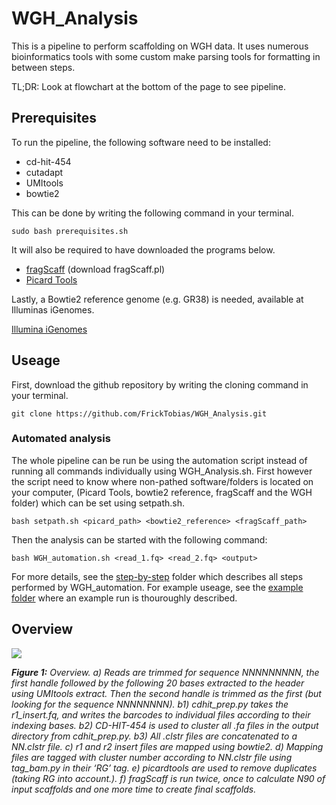 # WGH_Analysis

This is a pipeline to perform scaffolding on WGH data. It uses numerous bioinformatics tools with some custom make
parsing tools for formatting in between steps. 

TL;DR: Look at flowchart at the bottom of the page to see pipeline.

## Prerequisites

To run the pipeline, the following software need to be installed:

  - cd-hit-454
  - cutadapt
  - UMItools
  - bowtie2
  
This can be done by writing the following command in your terminal.

```
sudo bash prerequisites.sh
```

It will also be required to have downloaded the programs below. 

  - [fragScaff](https://sourceforge.net/projects/fragscaff/files/?source=navbar) (download fragScaff.pl)
  - [Picard Tools](https://github.com/broadinstitute/picard)

Lastly, a Bowtie2 reference genome (e.g. GR38) is needed, available at Illuminas iGenomes.

[Illumina iGenomes](https://support.illumina.com/sequencing/sequencing_software/igenome.html)

## Useage

First, download the github repository by writing the cloning command in your terminal.

```
git clone https://github.com/FrickTobias/WGH_Analysis.git
```

### Automated analysis
The whole pipeline can be run be using the automation script instead of running all commands individually using 
WGH_Analysis.sh. First however the script need to know where non-pathed software/folders is located on your computer, (Picard 
Tools, bowtie2 reference, fragScaff and the WGH folder) which can be set using setpath.sh.

```
bash setpath.sh <picard_path> <bowtie2_reference> <fragScaff_path>
```
Then the analysis can be started with the following command:
```
bash WGH_automation.sh <read_1.fq> <read_2.fq> <output>
```

For more details, see the [step-by-step](https://github.com/FrickTobias/WGH_Analysis/tree/master/step-by-step) folder which describes all steps performed by WGH_automation. For example useage, see the [example folder](https://github.com/FrickTobias/WGH_Analysis/tree/master/example) where an example run is thouroughly described.

## Overview

![](https://github.com/FrickTobias/WGH_Analysis/blob/master/figures/flowchart.png)

_**Figure 1:** Overview. a) Reads are trimmed for sequence NNNNNNNNN, the first handle followed by the following 20 
bases extracted to the header using UMItools extract. Then the second handle is trimmed as the first (but looking 
for the sequence NNNNNNNN). b1) cdhit_prep.py takes the r1_insert.fq, and writes the barcodes to individual files 
according to their indexing bases. b2) CD-HIT-454 is used to cluster all .fa files in the output directory from 
cdhit_prep.py. b3) All .clstr files are concatenated to a NN.clstr file. c) r1 and r2 insert files are mapped using 
bowtie2. d) Mapping files are tagged with cluster number according to NN.clstr file using tag_bam.py in their ‘RG’ tag. 
e) picardtools are used to remove duplicates (taking RG into account.). f) fragScaff is run twice, once to calculate 
N90 of input scaffolds and one more time to create final scaffolds._
